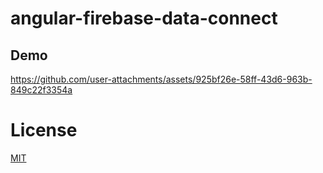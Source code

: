 # angular-firebase-data-connect

## Demo

https://github.com/user-attachments/assets/925bf26e-58ff-43d6-963b-849c22f3354a

# License

[MIT](https://github.com/AnkitSharma-007/angular-firebase-data-connect/blob/main/LICENSE)

